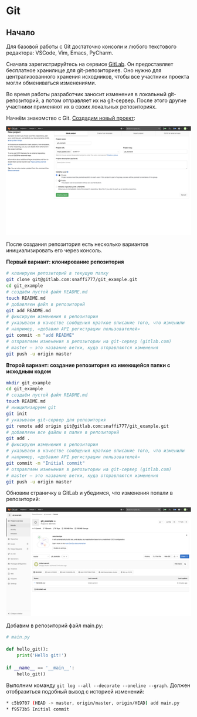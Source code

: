 # Git

## Начало

Для базовой работы с Git достаточно консоли и любого текстового редактора: VSCode, Vim, Emacs, PyCharm.

Сначала зарегистрируйтесь на сервисе [GitLab](https://gitlab.com/explore). Он предоставляет бесплатное хранилище для git-репозиториев. Оно нужно для централизованного хранения исходников, чтобы все участники проекта могли обмениваться изменениями. 

Во время работы разработчик заносит изменения в локальный git-репозиторий, а потом отправляет их на git-сервер. После этого другие участники применяют их в своих локальных репозиториях.

Начнём знакомство с Git. [Создадим новый проект](https://gitlab.com/projects/new): 

![gitlab](pictures/2_1_gitlab.png)

После создания репозитория есть несколько вариантов инициализировать его через консоль.

**Первый вариант: клонирование репозитория**

```bash
# клонируем репозиторий в текущую папку
git clone git@gitlab.com:snaffi777/git_example.git
cd git_example
# создаём пустой файл README.md
touch README.md
# добавляем файл в репозиторий
git add README.md
# фиксируем изменения в репозитории
# указываем в качестве сообщения краткое описание того, что изменили 
# например, «добавил API регистрации пользователей»
git commit -m "add README"
# отправляем изменения в репозитории на git-сервер (gitlab.com)
# master — это название ветки, куда отправляются изменения
git push -u origin master
```

**Второй вариант: создание репозитория из имеющейся папки с исходным кодом**

```bash
mkdir git_example
cd git_example
# создаём пустой файл README.md
touch README.md
# иницилизируем git 
git init
# указываем git-сервер для репозитория 
git remote add origin git@gitlab.com:snaffi777/git_example.git
# добавляем все файлы в папке в репозиторий
git add .
# фиксируем изменения в репозитории
# указываем в качестве сообщения краткое описание того, что изменили 
# например, «добавил API регистрации пользователей»
git commit -m "Initial commit"
# отправляем изменения в репозитории на git-сервер (gitlab.com)
# master — это название ветки, куда отправляются изменения
git push -u origin master
```

Обновим страничку в GitLab и убедимся, что изменения попали в репозиторий:

![2_2_gitlab_example](pictures/2_2_gitlab_example.png)

Добавим в репозиторий файл main.py:

```python
# main.py

def hello_git():
    print('Hello git!')

if __name__ == '__main__':
    hello_git()
```

Выполним команду `git log --all --decorate --oneline --graph`. Должен отобразиться подобный вывод с историей изменений:

```bash
* c5b9707 (HEAD -> master, origin/master, origin/HEAD) add main.py
* f9573b5 Initial commit
```